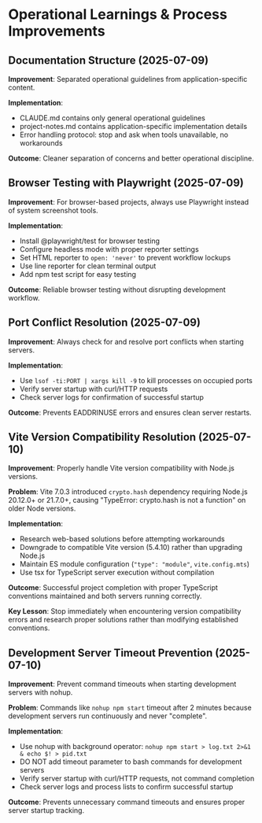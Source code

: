 # Operational Learnings & Process Improvements

## Documentation Structure (2025-07-09)
**Improvement**: Separated operational guidelines from application-specific content.

**Implementation**: 
- CLAUDE.md contains only general operational guidelines
- project-notes.md contains application-specific implementation details
- Error handling protocol: stop and ask when tools unavailable, no workarounds

**Outcome**: Cleaner separation of concerns and better operational discipline.

## Browser Testing with Playwright (2025-07-09)
**Improvement**: For browser-based projects, always use Playwright instead of system screenshot tools.

**Implementation**: 
- Install @playwright/test for browser testing
- Configure headless mode with proper reporter settings
- Set HTML reporter to `open: 'never'` to prevent workflow lockups
- Use line reporter for clean terminal output
- Add npm test script for easy testing

**Outcome**: Reliable browser testing without disrupting development workflow.

## Port Conflict Resolution (2025-07-09)
**Improvement**: Always check for and resolve port conflicts when starting servers.

**Implementation**: 
- Use `lsof -ti:PORT | xargs kill -9` to kill processes on occupied ports
- Verify server startup with curl/HTTP requests
- Check server logs for confirmation of successful startup

**Outcome**: Prevents EADDRINUSE errors and ensures clean server restarts.

## Vite Version Compatibility Resolution (2025-07-10)
**Improvement**: Properly handle Vite version compatibility with Node.js versions.

**Problem**: Vite 7.0.3 introduced `crypto.hash` dependency requiring Node.js 20.12.0+ or 21.7.0+, causing "TypeError: crypto.hash is not a function" on older Node versions.

**Implementation**: 
- Research web-based solutions before attempting workarounds
- Downgrade to compatible Vite version (5.4.10) rather than upgrading Node.js
- Maintain ES module configuration (`"type": "module"`, `vite.config.mts`)
- Use tsx for TypeScript server execution without compilation

**Outcome**: Successful project completion with proper TypeScript conventions maintained and both servers running correctly.

**Key Lesson**: Stop immediately when encountering version compatibility errors and research proper solutions rather than modifying established conventions.

## Development Server Timeout Prevention (2025-07-10)
**Improvement**: Prevent command timeouts when starting development servers with nohup.

**Problem**: Commands like `nohup npm start` timeout after 2 minutes because development servers run continuously and never "complete".

**Implementation**: 
- Use nohup with background operator: `nohup npm start > log.txt 2>&1 & echo $! > pid.txt`
- DO NOT add timeout parameter to bash commands for development servers
- Verify server startup with curl/HTTP requests, not command completion
- Check server logs and process lists to confirm successful startup

**Outcome**: Prevents unnecessary command timeouts and ensures proper server startup tracking.